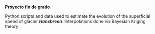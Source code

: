 **Proyecto fin de grado**

Python scripts and data used to estimate the evolution of the superficial speed of glacier ***Hansbreen***.
Interpolations done via Bayesian Kriging theory

